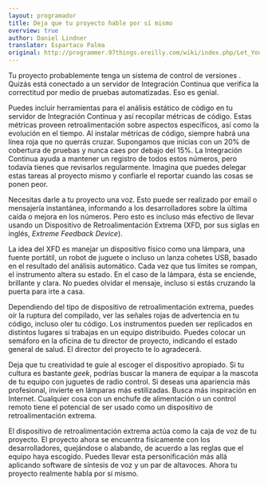 ```yaml
---
layout: programador
title: Deja que tu proyecto hable por sí mismo
overview: true
author: Daniel Lindner
translator: Espartaco Palma
original: http://programmer.97things.oreilly.com/wiki/index.php/Let_Your_Project_Speak_for_Itself
---
```


Tu proyecto probablemente tenga un sistema de control de versiones .
Quizás está conectado a un servidor de Integración Continua que verifica
la correctitud por medio de pruebas automatizadas. Eso es genial.

Puedes incluir herramientas para el análisis estático de código en tu
servidor de Integración Continua y así recopilar métricas de código.
Estas métricas proveen retroalimentación sobre aspectos específicos, así
como la evolución en el tiempo. Al instalar métricas de código, siempre
habrá una línea roja que no querrás cruzar. Supongamos que inicias con
un 20% de cobertura de pruebas y nunca caes por debajo del 15%. La
Integración Continua ayuda a mantener un registro de todos estos
números, pero todavía tienes que revisarlos regularmente. Imagina que
puedes delegar estas tareas al proyecto mismo y confiarle el reportar
cuando las cosas se ponen peor.

Necesitas darle a tu proyecto una voz. Esto puede ser realizado por
email o mensajería instantánea, informando a los desarrolladores sobre
la última caída o mejora en los números. Pero esto es incluso más
efectivo de llevar usando un Dispositivo de Retroalimentación Extrema
(XFD, por sus siglas en inglés, _Extreme Feedback Device_).

La idea del XFD es manejar un dispositivo físico como una lámpara, una
fuente portátil, un robot de juguete o incluso un lanza cohetes USB,
basado en el resultado del análisis automático. Cada vez que tus límites
se rompan, el instrumento altera su estado. En el caso de la lámpara,
ésta se enciende, brillante y clara. No puedes olvidar el mensaje,
incluso si estás cruzando la puerta para irte a casa.

Dependiendo del tipo de dispositivo de retroalimentación extrema, puedes
oír la ruptura del compilado, ver las señales rojas de advertencia en tu
código, incluso oler tu código. Los instrumentos pueden ser replicados
en distintos lugares si trabajas en un equipo distribuido. Puedes
colocar un semáforo en la oficina de tu director de proyecto, indicando
el estado general de salud. El director del proyecto te lo agradecerá.

Deja que tu creatividad te guíe al escoger el dispositivo apropiado. Si
tu cultura es bastante _geek_, podrías buscar la manera de equipar a la
mascota de tu equipo con juguetes de radio control. Si deseas una
apariencia más profesional, invierte en lámparas más estilizadas. Busca
más inspiración en Internet. Cualquier cosa con un enchufe de
alimentación o un control remoto tiene el potencial de ser usado como un
dispositivo de retroalimentación extrema.

El dispositivo de retroalimentación extrema actúa como la caja de voz de
tu proyecto. El proyecto ahora se encuentra físicamente con los
desarrolladores, quejándose o alabando, de acuerdo a las reglas que el
equipo haya escogido. Puedes llevar esta personificación más allá
aplicando software de síntesis de voz y un par de altavoces. Ahora tu
proyecto realmente habla por sí mismo.


